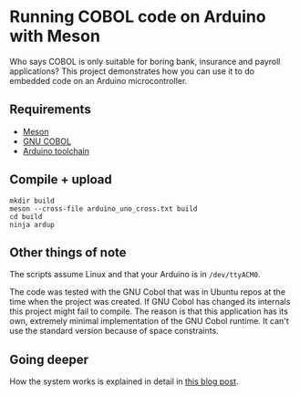 # Running COBOL code on Arduino with Meson

Who says COBOL is only suitable for boring bank, insurance and
payroll applications?  This project demonstrates how you can use it
to do embedded code on an Arduino microcontroller.

## Requirements

 - [Meson](http://mesonbuild.com)
 - [GNU COBOL](http://open-cobol.sourceforge.net/)
 - [Arduino toolchain](http://www.arduino.org/)

## Compile + upload

    mkdir build
    meson --cross-file arduino_uno_cross.txt build
    cd build
    ninja ardup

## Other things of note

The scripts assume Linux and that your Arduino is in `/dev/ttyACM0`.

The code was tested with the GNU Cobol that was in Ubuntu repos at the
time when the project was created. If GNU Cobol has changed its
internals this project might fail to compile. The reason is that this
application has its own, extremely minimal implementation of the GNU
Cobol runtime. It can't use the standard version because of space
constraints.

## Going deeper

How the system works is explained in detail in [this blog
post](http://nibblestew.blogspot.com/2016/06/running-cobol-on-arduino-using-meson.html).
